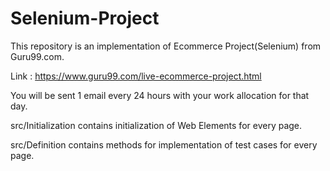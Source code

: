 # Selenium-Project
This repository is an implementation of Ecommerce Project(Selenium) from Guru99.com.

Link : https://www.guru99.com/live-ecommerce-project.html

You will be sent 1 email every 24 hours with your work allocation for that day. 

src/Initialization contains initialization of Web Elements for every page.

src/Definition contains methods for implementation of test cases for every page.
